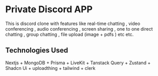 
  # Private Discord APP  
  This is discord clone with features 
  like real-time chatting , video
  conferencing , audio conferencing ,
  screen sharing , one to one direct
  chatting , group chatting , file upload 
  (image + pdfs ) etc etc.


  ## Technologies Used

  Nextjs + MongoDB + Prisma + LiveKit + Tanstack Query + Zustand + 
  Shadcn Ui + uploadthing + tailwind + clerk
  
  